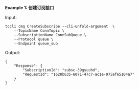 **Example 1: 创建订阅接口**



Input: 

```
tccli cmq CreateSubscribe --cli-unfold-argument  \
    --TopicName ConnTopic \
    --SubscriptionName ConnSubQueue \
    --Protocol queue \
    --Endpoint queue_sub
```

Output: 
```
{
    "Response": {
        "SubscriptionId": "subsc-39gyuuhd",
        "RequestId": "1620b635-6071-47c7-ac1e-975afe5104a7"
    }
}
```

